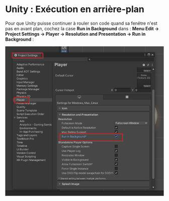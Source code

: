 # Unity : Exécution en arrière-plan

Pour que Unity puisse continuer à rouler son code quand sa fenêtre n'est pas en avant plan, cochez la case **Run in Background** dans : **Menu Edit → Project Settings → Player → Resolution and Presentation → Run in Background** :

![Désactivation de «Run in Background» dans les «Project Settings»](./run_in_background.png)
